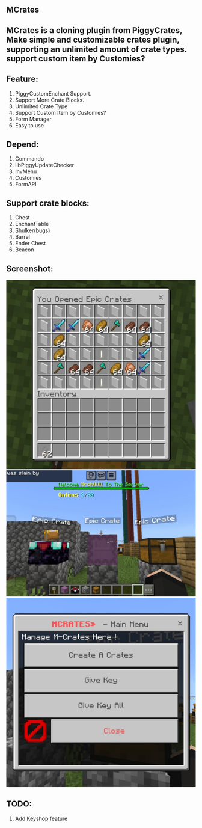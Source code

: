 <h2>MCrates<h2>
<p>MCrates is a cloning plugin from PiggyCrates, Make simple and customizable crates plugin, supporting an unlimited amount of crate types. support custom item by Customies?</p>

<h2>Feature:</h2>
<ol>
  <li>PiggyCustomEnchant Support.</li>
  <li>Support More Crate Blocks.</li>
  <li>Unlimited Crate Type</li>
  <li>Support Custom Item by Customies?</li>
  <li>Form Manager</li>
  <li>Easy to use</li>
</ol>

<h2>Depend:</h2>
<ol>
  <li>Commando</li>
  <li>libPiggyUpdateChecker</li>
  <li>InvMenu</li>
  <li>Customies</li>
  <li>FormAPI</li>
</ol>

<h2>Support crate blocks:</h2>
<ol>
  <li>Chest</li>
  <li>EnchantTable</li>
  <li>Shulker(bugs)</li>
  <li>Barrel</li>
  <li>Ender Chest</li>
  <li>Beacon</li>
</ol>

<h2>Screenshot:</h2>
<img src="20240814_111112.jpg"/>
<img src="20240814_111129.jpg"/>
<img src="20240814_111146.jpg"/>
<h2>TODO:</h2>
<ol>
  <li>Add Keyshop feature</li>
</ol>
